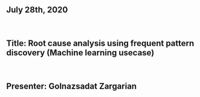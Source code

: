 <h2>July 28th, 2020</h2> <br>
<h2>Title: Root cause analysis using frequent pattern discovery (Machine learning usecase) </h2> <br>
<h2>Presenter: Golnazsadat Zargarian</h2> 
